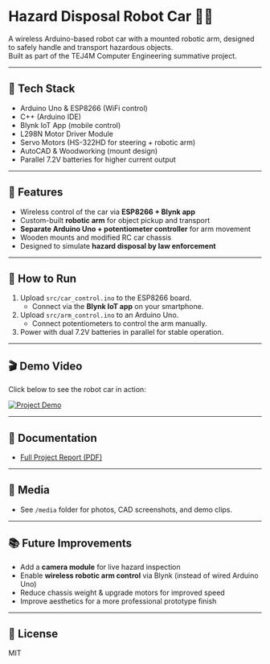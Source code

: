 # Hazard Disposal Robot Car 🚗🤖

A wireless Arduino-based robot car with a mounted robotic arm, designed to safely handle and transport hazardous objects.  
Built as part of the TEJ4M Computer Engineering summative project.

---

## 🔧 Tech Stack
- Arduino Uno & ESP8266 (WiFi control)
- C++ (Arduino IDE)
- Blynk IoT App (mobile control)
- L298N Motor Driver Module
- Servo Motors (HS-322HD for steering + robotic arm)
- AutoCAD & Woodworking (mount design)
- Parallel 7.2V batteries for higher current output

---

## 🎯 Features
- Wireless control of the car via **ESP8266 + Blynk app**
- Custom-built **robotic arm** for object pickup and transport
- **Separate Arduino Uno + potentiometer controller** for arm movement
- Wooden mounts and modified RC car chassis
- Designed to simulate **hazard disposal by law enforcement**

---

## 🚀 How to Run
1. Upload `src/car_control.ino` to the ESP8266 board.  
   - Connect via the **Blynk IoT app** on your smartphone.  
2. Upload `src/arm_control.ino` to an Arduino Uno.  
   - Connect potentiometers to control the arm manually.  
3. Power with dual 7.2V batteries in parallel for stable operation.  

---

## 🎬 Demo Video
Click below to see the robot car in action:  

[![Project Demo](https://img.youtube.com/vi/L9taRjRUhoM/0.jpg)](https://www.youtube.com/watch?v=L9taRjRUhoM)

---

## 📖 Documentation
- [Full Project Report (PDF)](docs/Robot_Report.pdf)  

---

## 📸 Media
- See `/media` folder for photos, CAD screenshots, and demo clips.

---

## 📚 Future Improvements
- Add a **camera module** for live hazard inspection  
- Enable **wireless robotic arm control** via Blynk (instead of wired Arduino Uno)  
- Reduce chassis weight & upgrade motors for improved speed  
- Improve aesthetics for a more professional prototype finish  

---

## 📄 License
MIT
